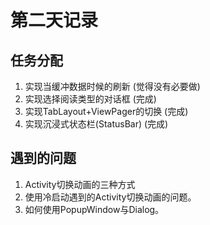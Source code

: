 # 第二天记录

## 任务分配
1. 实现当缓冲数据时候的刷新  (觉得没有必要做)
2. 实现选择阅读类型的对话框 (完成)
3. 实现TabLayout+ViewPager的切换 (完成)
4. 实现沉浸式状态栏(StatusBar) (完成)

## 遇到的问题

1. Activity切换动画的三种方式
2. 使用冷启动遇到的Activity切换动画的问题。
3. 如何使用PopupWindow与Dialog。
